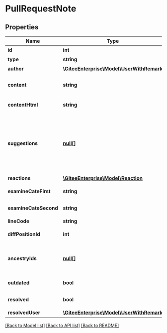 # PullRequestNote

## Properties
Name | Type | Description | Notes
------------ | ------------- | ------------- | -------------
**id** | **int** | 评论的 id | [optional] 
**type** | **string** | 评论类型 | [optional] 
**author** | [**\GiteeEnterprise\Model\UserWithRemark**](UserWithRemark.md) | 评论发起人 | [optional] 
**content** | **string** | 评论内容(markdown 格式) | [optional] 
**contentHtml** | **string** | 评论内容(html 格式) | [optional] 
**suggestions** | [**null[]**](.md) | 代码建议汇集信息{changed: boolean 代码是否不一致, raw: string 建议的code} | [optional] 
**reactions** | [**\GiteeEnterprise\Model\Reaction**](Reaction.md) | 表态 | [optional] 
**examineCateFirst** | **string** | 检视意见第一类 | [optional] 
**examineCateSecond** | **string** | 检视意见第二类 | [optional] 
**lineCode** | **string** | 代码行标记 | [optional] 
**diffPositionId** | **int** | 评论引用的代码块 id | [optional] 
**ancestryIds** | [**null[]**](.md) | 上级评论的ids，上下级关系为树组index顺序 | [optional] 
**outdated** | **bool** | 代码评论是否过期 | [optional] 
**resolved** | **bool** | 代码评论是否解决 | [optional] 
**resolvedUser** | [**\GiteeEnterprise\Model\UserWithRemark**](UserWithRemark.md) | 评论解决人 | [optional] 

[[Back to Model list]](../../README.md#documentation-for-models) [[Back to API list]](../../README.md#documentation-for-api-endpoints) [[Back to README]](../../README.md)



